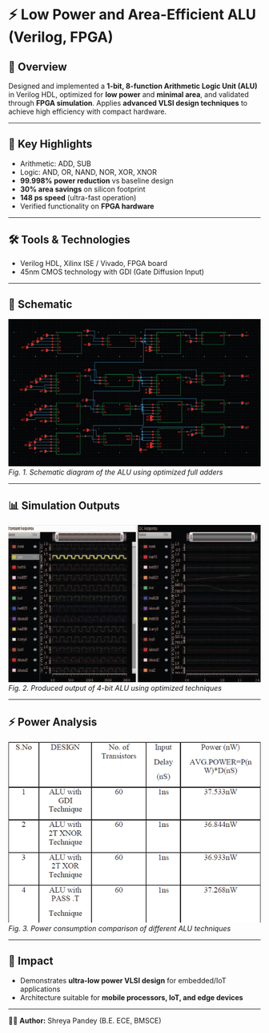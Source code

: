 # ⚡ Low Power and Area-Efficient ALU (Verilog, FPGA)

## 📌 Overview
Designed and implemented a **1-bit, 8-function Arithmetic Logic Unit (ALU)** in Verilog HDL, optimized for **low power** and **minimal area**, and validated through **FPGA simulation**. Applies **advanced VLSI design techniques** to achieve high efficiency with compact hardware.

---

## 🔑 Key Highlights
- Arithmetic: ADD, SUB  
- Logic: AND, OR, NAND, NOR, XOR, XNOR  
- **99.998% power reduction** vs baseline design  
- **30% area savings** on silicon footprint  
- **148 ps speed** (ultra-fast operation)  
- Verified functionality on **FPGA hardware**  

---

## 🛠️ Tools & Technologies
- Verilog HDL, Xilinx ISE / Vivado, FPGA board  
- 45nm CMOS technology with GDI (Gate Diffusion Input)  

---

## 📐 Schematic
![ALU Schematic](images/alu.png)  
*Fig. 1. Schematic diagram of the ALU using optimized full adders*  

---

## 📊 Simulation Outputs
![ALU Simulation](images/4-bit%20ALU%20Simulation%20Output.png)  
*Fig. 2. Produced output of 4-bit ALU using optimized techniques*  

---

## ⚡ Power Analysis
![Power Table](images/Power%20Consumption%20Table.png)  
*Fig. 3. Power consumption comparison of different ALU techniques*  

---

## 🚀 Impact
- Demonstrates **ultra-low power VLSI design** for embedded/IoT applications  
- Architecture suitable for **mobile processors, IoT, and edge devices**  

---

👩‍💻 **Author:** Shreya Pandey (B.E. ECE, BMSCE)  
